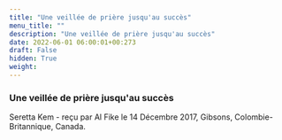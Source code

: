 ```yaml
---
title: "Une veillée de prière jusqu'au succès"
menu_title: ""
description: "Une veillée de prière jusqu'au succès"
date: 2022-06-01 06:00:01+00:273
draft: False
hidden: True
weight:
---
```

### Une veillée de prière jusqu'au succès

Seretta Kem - reçu par Al Fike le 14 Décembre 2017, Gibsons, Colombie-Britannique, Canada.



